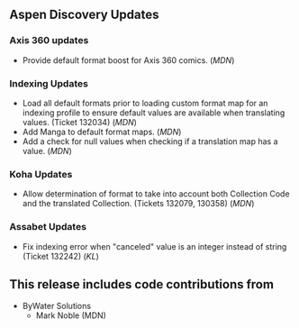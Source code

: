 ## Aspen Discovery Updates
### Axis 360 updates
- Provide default format boost for Axis 360 comics. (*MDN*)

### Indexing Updates
- Load all default formats prior to loading custom format map for an indexing profile to ensure default values are available when translating values. (Ticket 132034) (*MDN*)
- Add Manga to default format maps. (*MDN*)
- Add a check for null values when checking if a translation map has a value. (*MDN*)

### Koha Updates
- Allow determination of format to take into account both Collection Code and the translated Collection. (Tickets 132079, 130358) (*MDN*)

### Assabet Updates
- Fix indexing error when "canceled" value is an integer instead of string (Ticket 132242) (*KL*)

## This release includes code contributions from
- ByWater Solutions
  - Mark Noble (MDN)
